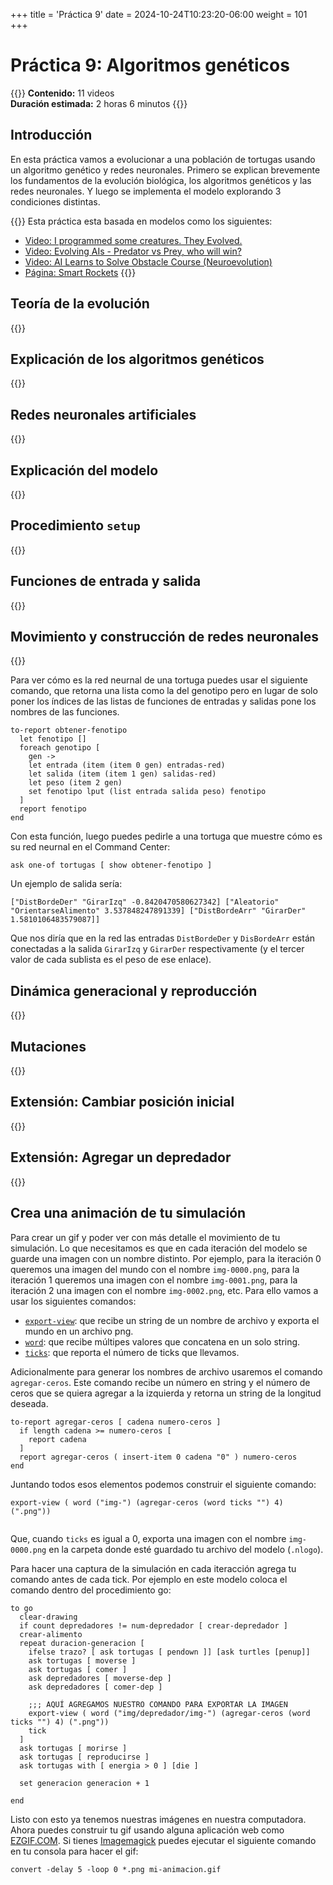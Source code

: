 +++
title = 'Práctica 9'
date = 2024-10-24T10:23:20-06:00
weight = 101
+++

# Práctica 9: Algoritmos genéticos

{{<hint info>}}
**Contenido:** 11 videos  
**Duración estimada:** 2 horas 6 minutos 
{{</hint>}}

## Introducción

En esta práctica vamos a evolucionar a una población de tortugas usando un algoritmo genético y redes neuronales. Primero se explican brevemente los fundamentos de la evolución biológica, los algoritmos genéticos y las redes neuronales. Y luego se implementa el modelo explorando 3 condiciones distintas.

{{<hint info>}}
Esta práctica esta basada en modelos como los siguientes:
- [Video: I programmed some creatures. They Evolved.](https://www.youtube.com/watch?v=N3tRFayqVtk)
- [Video: Evolving AIs - Predator vs Prey, who will win?](https://www.youtube.com/watch?v=qwrp3lB-jkQ)
- [Video: AI Learns to Solve Obstacle Course (Neuroevolution)](https://www.youtube.com/watch?v=9Zk_hY_CjiE)
- [Página: Smart Rockets](https://shivank1006.github.io/Smart-Rockets/)
{{</hint>}}

## Teoría de la evolución

{{<youtube id="HhgWOet6Ark">}}

## Explicación de los algoritmos genéticos

{{<youtube id="cycyWEIDp-0">}}

## Redes neuronales artificiales

{{<youtube id="a3818LdTILY">}}

## Explicación del modelo

{{<youtube id="dEbGWL6wBa8">}}

## Procedimiento `setup`

{{<youtube id="VMKVsqhyFCk">}}

## Funciones de entrada y salida

{{<youtube id="iLAcRZsO5wo">}}

## Movimiento y construcción de redes neuronales 

{{<youtube id="Pah5J-pcq00">}}

Para ver cómo es la red neurnal de una tortuga puedes usar el siguiente comando, que retorna una lista como la del genotipo pero en lugar de solo poner los índices de las listas de funciones de entradas y salidas pone los nombres de las funciones.

```
to-report obtener-fenotipo
  let fenotipo []
  foreach genotipo [
    gen ->
    let entrada (item (item 0 gen) entradas-red)
    let salida (item (item 1 gen) salidas-red)
    let peso (item 2 gen)
    set fenotipo lput (list entrada salida peso) fenotipo
  ]
  report fenotipo
end
```

Con esta función, luego puedes pedirle a una tortuga que muestre cómo es su red neurnal en el Command Center:

```
ask one-of tortugas [ show obtener-fenotipo ]
```

Un ejemplo de salida sería:

```
["DistBordeDer" "GirarIzq" -0.8420470580627342] ["Aleatorio" "OrientarseAlimento" 3.537848247891339] ["DistBordeArr" "GirarDer" 1.5810106483579087]]
```

Que nos diría que en la red las entradas `DistBordeDer` y `DisBordeArr` están conectadas a la salida `GirarIzq` y `GirarDer` respectivamente (y el tercer valor de cada sublista es el peso de ese enlace).

## Dinámica generacional y reproducción

{{<youtube id="oB7KjuuYzwI">}}

## Mutaciones

{{<youtube id="S5s6itdedpQ">}}

## Extensión: Cambiar posición inicial

{{<youtube id="ZeQt2F_HsDo">}}

## Extensión: Agregar un depredador

{{<youtube id="zMrFoyDMoL8">}}

## Crea una animación de tu simulación

Para crear un gif y poder ver con más detalle el movimiento de tu simulación. Lo que necesitamos es que en cada iteración del modelo se guarde una imagen con un nombre distinto. Por ejemplo, para la iteración 0 queremos una imagen del mundo con el nombre `img-0000.png`, para la iteración 1 queremos una imagen con el nombre `img-0001.png`, para la iteración 2 una imagen con el nombre `img-0002.png`, etc. Para ello vamos a usar los siguientes comandos:

- [`export-view`](https://ccl.northwestern.edu/netlogo/docs/dictionary.html#export-cmds): que recibe un string de un nombre de archivo y exporta el mundo en un archivo png.
- [`word`](https://ccl.northwestern.edu/netlogo/docs/dictionary.html#word): que recibe múltipes valores que concatena en un solo string.
- [`ticks`](https://ccl.northwestern.edu/netlogo/docs/dictionary.html#ticks): que reporta el número de ticks que llevamos.

Adicionalmente para generar los nombres de archivo usaremos el comando `agregar-ceros`. Este comando recibe un número en string y el número de ceros que se quiera agregar a la izquierda y retorna un string de la longitud deseada.

```
to-report agregar-ceros [ cadena numero-ceros ]
  if length cadena >= numero-ceros [
    report cadena
  ]
  report agregar-ceros ( insert-item 0 cadena "0" ) numero-ceros
end
```

Juntando todos esos elementos podemos construir el siguiente comando:

```
export-view ( word ("img-") (agregar-ceros (word ticks "") 4) (".png"))
 
```

Que, cuando `ticks` es igual a 0, exporta una imagen con el nombre `img-0000.png` en la carpeta donde esté guardado tu archivo del modelo (`.nlogo`). 

Para hacer una captura de la simulación en cada iteracción agrega tu comando antes de cada tick. Por ejemplo en este modelo coloca el comando dentro del procedimiento go:

```
to go
  clear-drawing
  if count depredadores != num-depredador [ crear-depredador ]
  crear-alimento
  repeat duracion-generacion [
    ifelse trazo? [ ask tortugas [ pendown ]] [ask turtles [penup]]
    ask tortugas [ moverse ]
    ask tortugas [ comer ]
    ask depredadores [ moverse-dep ]
    ask depredadores [ comer-dep ]

    ;;; AQUÍ AGREGAMOS NUESTRO COMANDO PARA EXPORTAR LA IMAGEN
    export-view ( word ("img/depredador/img-") (agregar-ceros (word ticks "") 4) (".png"))
    tick
  ]
  ask tortugas [ morirse ]
  ask tortugas [ reproducirse ]
  ask tortugas with [ energia > 0 ] [die ]

  set generacion generacion + 1

end
```

Listo con esto ya tenemos nuestras imágenes en nuestra computadora. Ahora puedes construir tu gif usando alguna aplicación web como [EZGIF.COM](https://ezgif.com/maker). Si tienes [Imagemagick](https://imagemagick.org/script/convert.php) puedes ejecutar el siguiente comando en tu consola para hacer el gif:

```
convert -delay 5 -loop 0 *.png mi-animacion.gif
```
